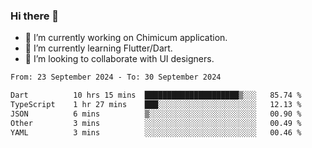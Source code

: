 ### Hi there 👋

<!--
**devcat37/devcat37** is a ✨ _special_ ✨ repository because its `README.md` (this file) appears on your GitHub profile.-->


- 🔭 I’m currently working on Chimicum application.
- 🌱 I’m currently learning Flutter/Dart.
- 👯 I’m looking to collaborate with UI designers.
<!-- - 🤔 I’m looking for help with ... -->

<!--START_SECTION:waka-->

```txt
From: 23 September 2024 - To: 30 September 2024

Dart          10 hrs 15 mins  █████████████████████▒░░░   85.74 %
TypeScript    1 hr 27 mins    ███░░░░░░░░░░░░░░░░░░░░░░   12.13 %
JSON          6 mins          ▒░░░░░░░░░░░░░░░░░░░░░░░░   00.90 %
Other         3 mins          ░░░░░░░░░░░░░░░░░░░░░░░░░   00.49 %
YAML          3 mins          ░░░░░░░░░░░░░░░░░░░░░░░░░   00.46 %
```

<!--END_SECTION:waka-->
